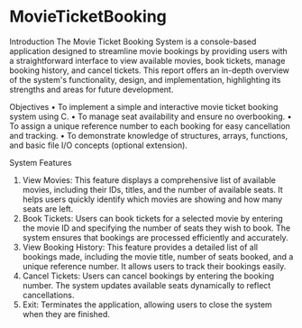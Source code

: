 # MovieTicketBooking
Introduction
The Movie Ticket Booking System is a console-based application designed to streamline movie bookings by providing users with a straightforward interface to view available movies, book tickets, manage booking history, and cancel tickets. This report offers an in-depth overview of the system's functionality, design, and implementation, highlighting its strengths and areas for future development.

Objectives
•	To implement a simple and interactive movie ticket booking system using C.
•	To manage seat availability and ensure no overbooking.
•	To assign a unique reference number to each booking for easy cancellation and tracking.
•	To demonstrate knowledge of structures, arrays, functions, and basic file I/O concepts (optional extension).

System Features
1.	View Movies: This feature displays a comprehensive list of available movies, including their IDs, titles, and the number of available seats. It helps users quickly identify which movies are showing and how many seats are left.
2.	Book Tickets: Users can book tickets for a selected movie by entering the movie ID and specifying the number of seats they wish to book. The system ensures that bookings are processed efficiently and accurately.
3.	View Booking History: This feature provides a detailed list of all bookings made, including the movie title, number of seats booked, and a unique reference number. It allows users to track their bookings easily.
4.	Cancel Tickets: Users can cancel bookings by entering the booking number. The system updates available seats dynamically to reflect cancellations.
5.	Exit: Terminates the application, allowing users to close the system when they are finished.
